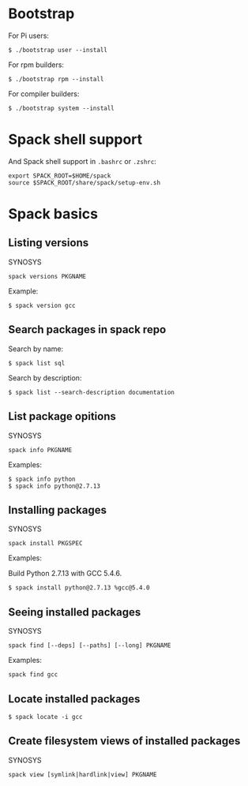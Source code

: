 Bootstrap
=======

For Pi users:

	$ ./bootstrap user --install

For rpm builders:

	$ ./bootstrap rpm --install

For compiler builders:

	$ ./bootstrap system --install

Spack shell support
======

And Spack shell support in `.bashrc` or `.zshrc`:

	export SPACK_ROOT=$HOME/spack
	source $SPACK_ROOT/share/spack/setup-env.sh

Spack basics
=======

Listing versions
------

SYNOSYS

	spack versions PKGNAME

Example:

	$ spack version gcc

Search packages in spack repo
------

Search by name:

	$ spack list sql

Search by description:

	$ spack list --search-description documentation

List package opitions
------

SYNOSYS

	spack info PKGNAME	

Examples:

	$ spack info python
	$ spack info python@2.7.13 


Installing packages
------

SYNOSYS

	spack install PKGSPEC

Examples:

Build Python 2.7.13 with GCC 5.4.6.
	
	$ spack install python@2.7.13 %gcc@5.4.0

Seeing installed packages
------

SYNOSYS
	
	spack find [--deps] [--paths] [--long] PKGNAME 

Examples:

	spack find gcc	

Locate installed packages
------

	$ spack locate -i gcc
	
Create filesystem views of installed packages
------

SYNOSYS
	
	spack view [symlink|hardlink|view] PKGNAME 
